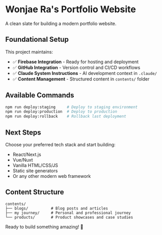 # Wonjae Ra's Portfolio Website

A clean slate for building a modern portfolio website.

## Foundational Setup

This project maintains:

- ✅ **Firebase Integration** - Ready for hosting and deployment
- ✅ **GitHub Integration** - Version control and CI/CD workflows
- ✅ **Claude System Instructions** - AI development context in `.claude/`
- ✅ **Content Management** - Structured content in `contents/` folder

## Available Commands

```bash
npm run deploy:staging     # Deploy to staging environment
npm run deploy:production  # Deploy to production
npm run deploy:rollback    # Rollback last deployment
```

## Next Steps

Choose your preferred tech stack and start building:
- React/Next.js
- Vue/Nuxt
- Vanilla HTML/CSS/JS
- Static site generators
- Or any other modern web framework

## Content Structure

```
contents/
├── blogs/          # Blog posts and articles
├── my journey/     # Personal and professional journey
└── products/       # Product showcases and case studies
```

Ready to build something amazing! 🚀